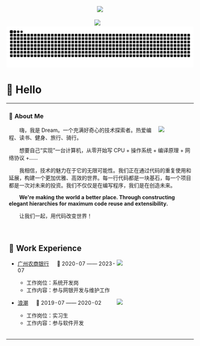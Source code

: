 <div align="center">

  <!-- knock code pictures 敲代码的图片 -->
  <picture>
    <source media="(prefers-color-scheme: dark)" srcset="https://cdn.jsdelivr.net/gh/sun0225SUN/sun0225SUN/assets/images/coding.gif" />
    <source media="(prefers-color-scheme: light)" srcset="https://cdn.jsdelivr.net/gh/sun0225SUN/sun0225SUN/assets/images/developer.svg" height="225px" />
    <img src="https://cdn.jsdelivr.net/gh/sun0225SUN/sun0225SUN/assets/images/coding.gif" />
  </picture>

  <!-- for beauty 留个空行好看点 -->
  <div>&nbsp;</div>


<!-- profile logo 个人资料徽标 -->
  <div>
    <a href="https://www.cnblogs.com/dream-ze"><img src="https://img.shields.io/badge/Website-博客-8c36db" /></a>&emsp;
    <!--  <img src="https://komarev.com/ghpvc/?username=Peter-JXL&label=Views&color=orange&style=flat" alt="访问量统计" />&emsp; -->
  </div>

<!-- Snake Code Contribution Map 贪吃蛇代码贡献图 -->
<picture>
  <source media="(prefers-color-scheme: dark)" srcset="https://raw.githubusercontent.com/Chimeng1314/Chimeng1314/output/github-contribution-grid-snake-dark.svg">
  <source media="(prefers-color-scheme: light)" srcset="https://raw.githubusercontent.com/Chimeng1314/Chimeng1314/output/github-contribution-grid-snake.svg">
  <img alt="github contribution grid snake animation" src="https://raw.githubusercontent.com/Chimeng1314/Chimeng1314/output/github-contribution-grid-snake.svg">
</picture>

</div>

#  🙋 Hello

<table>

<tr><td>

### 🤺 About Me

<img align="right" width="88" src="https://avatars.githubusercontent.com/u/45090349?v=4" />

<p>&emsp;&emsp;嗨，我是 Dream。一个充满好奇心的技术探索者。热爱编程、读书、健身、旅行、骑行。</p>
<p>&emsp;&emsp;想要自己“实现”一台计算机，从零开始写 CPU + 操作系统 + 编译原理 + 网络协议 +......</p>
<p>&emsp;&emsp;我相信，技术的魅力在于它的无限可能性。我们正在通过代码的重复使用和延展，构建一个更加优雅、高效的世界。每一行代码都是一块基石，每一个项目都是一次对未来的投资。我们不仅仅是在编写程序，我们是在创造未来。</p>
<p>&emsp;&emsp;<strong>We're making the world a better place. Through constructing elegant hierarchies for maximum code reuse and extensibility.</strong></p>

</p> <p>&emsp;&emsp;让我们一起，用代码改变世界！</p>


  <!-- for beauty 留个空行好看点 -->
  <div>&nbsp;</div>

</td></tr>

<tr><td>

## 🏢 Work Experience

<img align="right" width="200" src="https://cdn.jsdelivr.net/gh/Peter-JXL/Peter-JXL@main/assets/images/GRCBank.png" />

- [广州农商银行](https://www.grcbank.com/) &emsp; 📌 2020-07 —— 2023-07

  - 工作岗位：系统开发岗
  - 工作内容：参与网银开发与维护工作

<img align="right" width="200" src="https://cdn.jsdelivr.net/gh/Peter-JXL/Peter-JXL@main/assets/images/Inspur.PNG" />

- [浪潮](https://www.inspur.com/)   📌 2019-07 —— 2020-02

  - 工作岗位：实习生
  - 工作内容：参与软件开发


  <!-- for beauty 留个空行好看点 -->
  <div>&nbsp;</div>

</td></tr>



</table>
